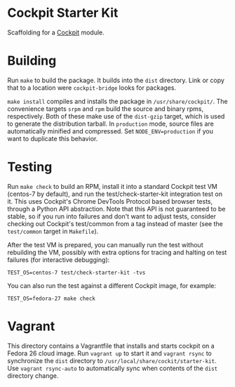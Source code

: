 # Cockpit Starter Kit

Scaffolding for a [Cockpit](http://www.cockpit-project.org) module.

# Building

Run `make` to build the package. It builds into the `dist` directory. Link or
copy that to a location were `cockpit-bridge` looks for packages.

`make install` compiles and installs the package in `/usr/share/cockpit/`. The
convenience targets `srpm` and `rpm` build the source and binary rpms,
respectively. Both of these make use of the `dist-gzip` target, which is used
to generate the distribution tarball. In `production` mode, source files are
automatically minified and compressed. Set `NODE_ENV=production` if you want to
duplicate this behavior.

# Testing

Run `make check` to build an RPM, install it into a standard Cockpit test VM
(centos-7 by default), and run the test/check-starter-kit integration test on
it. This uses Cockpit's Chrome DevTools Protocol based browser tests, through a
Python API abstraction. Note that this API is not guaranteed to be stable, so
if you run into failures and don't want to adjust tests, consider checking out
Cockpit's test/common from a tag instead of master (see the `test/common`
target in `Makefile`).

After the test VM is prepared, you can manually run the test without rebuilding
the VM, possibly with extra options for tracing and halting on test failures
(for interactive debugging):

    TEST_OS=centos-7 test/check-starter-kit -tvs

You can also run the test against a different Cockpit image, for example:

    TEST_OS=fedora-27 make check

# Vagrant

This directory contains a Vagrantfile that installs and starts cockpit on a
Fedora 26 cloud image. Run `vagrant up` to start it and `vagrant rsync` to
synchronize the `dist` directory to `/usr/local/share/cockit/starter-kit`. Use
`vagrant rsync-auto` to automatically sync when contents of the `dist`
directory change.
